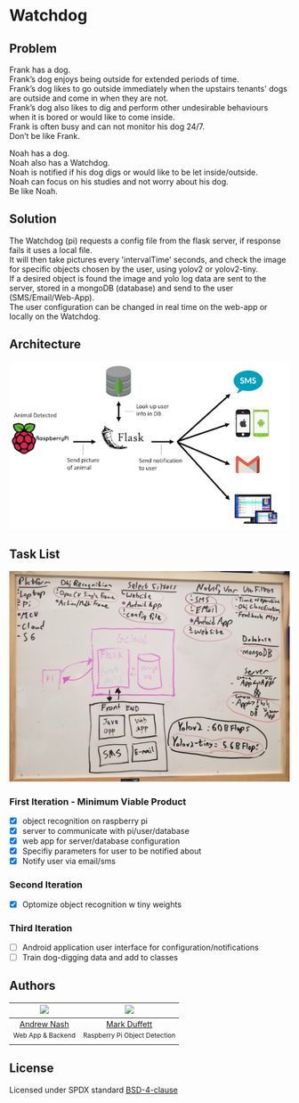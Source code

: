 # Watchdog

## Problem
Frank has a dog. <br/>
Frank’s dog enjoys being outside for extended periods of time. <br/>
Frank’s dog likes to go outside immediately when the upstairs tenants' dogs are outside and come in when they are not.<br/>
Frank’s dog also likes to dig and perform other undesirable behaviours when it is bored or would like to come inside.<br/>
Frank is often busy and can not monitor his dog 24/7.<br/>
Don’t be like Frank. <br/>

Noah has a dog.<br/>
Noah also has a Watchdog.<br/>
Noah is notified if his dog digs or would like to be let inside/outside.<br/>
Noah can focus on his studies and not worry about his dog.<br/>
Be like Noah.<br/>


## Solution
The Watchdog (pi) requests a config file from the flask server, if response fails it uses a local file.<br/>
It will then take pictures every 'intervalTime' seconds, and check the image for specific objects chosen by the user, using yolov2 or yolov2-tiny.<br/>
If a desired object is found the image and yolo log data are sent to the server, stored in a mongoDB (database) and send to the user (SMS/Email/Web-App).<br/>
The user configuration can be changed in real time on the web-app or locally on the Watchdog.<br/>


## Architecture
![Watchdog Architecture Diagram](/projectArchitecture.png)

## Task List
![Watchdog Sketch and Task List](/initialSketchAndTasks.jpg)

### First Iteration - Minimum Viable Product
- [x] object recognition on raspberry pi
- [x] server to communicate with pi/user/database
- [x] web app for server/database configuration
- [X] Specifiy parameters for user to be notified about
- [X] Notify user via email/sms

### Second Iteration
- [X] Optomize object recognition w tiny weights

### Third Iteration
- [ ] Android application user interface for configuration/notifications
- [ ] Train dog-digging data and add to classes

## Authors

|[<img src="https://avatars1.githubusercontent.com/u/33398082?s=460&v=4" width="128">](https://github.com/andrewnash)|[<img src="https://avatars1.githubusercontent.com/u/19956131?s=460&v=4" width="128">](https://github.com/stuckatmarine)
|:---:|:---:|
|[Andrew Nash](https://github.com/andrewnash)| [Mark Duffett](https://github.com/stuckatmarine)
|<sup>Web App & Backend</sup>|<sup>Raspberry Pi Object Detection</sup>

## License
Licensed under SPDX standard [BSD-4-clause](https://github.com/stuckatmarine/watchdog/blob/master/LICENSE.md) 
